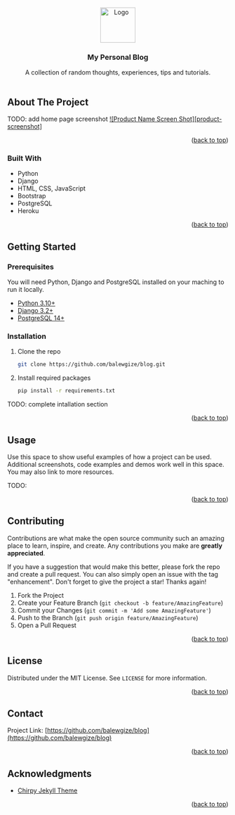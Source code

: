 
<a name="readme-top"></a>

<!-- PROJECT LOGO -->

<br />
<div align="center">
  <a href="https://github.com/balewgize/blog">
    <img src="images/logo.png" alt="Logo" width="80" height="80">
  </a>

<h3 align="center">My Personal Blog</h3>

  <p align="center">
    A collection of random thoughts, experiences, tips and tutorials.
    <br />
    <br />
  </p>
</div>


<!-- ABOUT THE PROJECT -->
## About The Project

TODO: add home page screenshot
[![Product Name Screen Shot][product-screenshot]](https://example.com)


<p align="right">(<a href="#readme-top">back to top</a>)</p>



### Built With

* Python
* Django
* HTML, CSS, JavaScript
* Bootstrap
* PostgreSQL
* Heroku


<p align="right">(<a href="#readme-top">back to top</a>)</p>



<!-- GETTING STARTED -->
## Getting Started

### Prerequisites

You will need Python, Django and PostgreSQL installed on your maching to run it locally.

* <a href="">Python 3.10+</a>
* <a href="">Django 3.2+</a>
* <a href="">PostgreSQL 14+</a>

### Installation

1. Clone the repo
   ```sh
   git clone https://github.com/balewgize/blog.git
   ```
2. Install required packages
   ```sh
   pip install -r requirements.txt
   ```

TODO: complete intallation section

<p align="right">(<a href="#readme-top">back to top</a>)</p>



<!-- USAGE EXAMPLES -->
## Usage

Use this space to show useful examples of how a project can be used. Additional screenshots, code examples and demos work well in this space. You may also link to more resources.

TODO:

<p align="right">(<a href="#readme-top">back to top</a>)</p>


<!-- CONTRIBUTING -->
## Contributing

Contributions are what make the open source community such an amazing place to learn, inspire, and create. Any contributions you make are **greatly appreciated**.

If you have a suggestion that would make this better, please fork the repo and create a pull request. You can also simply open an issue with the tag "enhancement".
Don't forget to give the project a star! Thanks again!

1. Fork the Project
2. Create your Feature Branch (`git checkout -b feature/AmazingFeature`)
3. Commit your Changes (`git commit -m 'Add some AmazingFeature'`)
4. Push to the Branch (`git push origin feature/AmazingFeature`)
5. Open a Pull Request

<p align="right">(<a href="#readme-top">back to top</a>)</p>



<!-- LICENSE -->
## License

Distributed under the MIT License. See `LICENSE` for more information.

<p align="right">(<a href="#readme-top">back to top</a>)</p>



<!-- CONTACT -->
## Contact

Project Link: [https://github.com/balewgize/blog](https://github.com/balewgize/blog)

<p align="right">(<a href="#readme-top">back to top</a>)</p>



<!-- ACKNOWLEDGMENTS -->
## Acknowledgments

* <a href="https://github.com/cotes2020/jekyll-theme-chirpy/">Chirpy Jekyll Theme</a>

<p align="right">(<a href="#readme-top">back to top</a>)</p>

